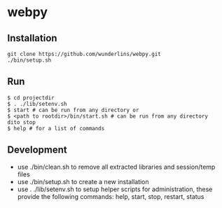 # webpy

## Installation

    git clone https://github.com/wunderlins/webpy.git
    ./bin/setup.sh


## Run
    $ cd projectdir
    $ . ./lib/setenv.sh
    $ start # can be run from any directory or
    $ <path to rootdir>/bin/start.sh # can be run from any directory
    dito stop
    $ help # for a list of commands


## Development
  - use ./bin/clean.sh to remove all extracted libraries and session/temp files
  - use ./bin/setup.sh to create a new installation
  - use . ./lib/setenv.sh to setup helper scripts for administration, these provide
    the following commands: help, start, stop, restart, status

